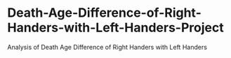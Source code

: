 # Death-Age-Difference-of-Right-Handers-with-Left-Handers-Project
Analysis of Death Age Difference of Right Handers with Left Handers
